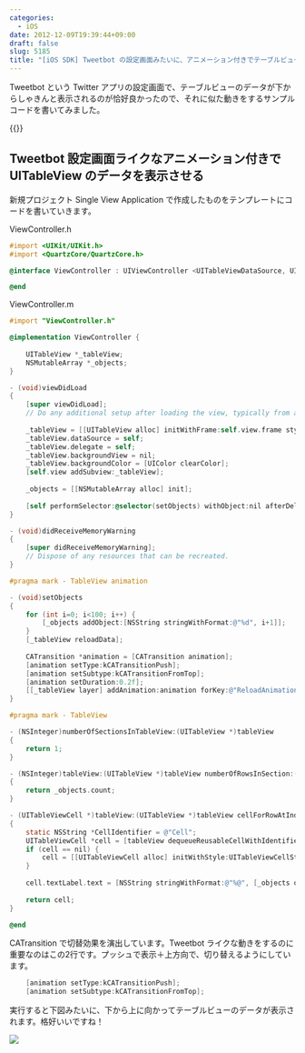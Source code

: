 ```yaml
---
categories:
  - iOS
date: 2012-12-09T19:39:44+09:00
draft: false
slug: 5185
title: "[iOS SDK] Tweetbot の設定画面みたいに、アニメーション付きでテーブルビューのデータを表示させる"
---
```


Tweetbot という Twitter アプリの設定画面で、テーブルビューのデータが下からしゃきんと表示されるのが恰好良かったので、それに似た動きをするサンプルコードを書いてみました。

{{<app id="428851691" title="Tweetbot ― 個性派Twitterクライアント (for iPhone) 2.6.2（￥250）" src="http://a1335.phobos.apple.com/us/r1000/078/Purple/v4/29/7a/37/297a3777-a601-e622-d29f-a2dd59b1848f/temp..bzkxsbdn.100x100-75.png">}}

## Tweetbot 設定画面ライクなアニメーション付きで UITableView のデータを表示させる

新規プロジェクト Single View Application で作成したものをテンプレートにコードを書いていきます。

ViewController.h

```objective-c
#import <UIKit/UIKit.h>
#import <QuartzCore/QuartzCore.h>

@interface ViewController : UIViewController <UITableViewDataSource, UITableViewDelegate>

@end
```

ViewController.m

```objective-c
#import "ViewController.h"

@implementation ViewController {
    
    UITableView *_tableView;
    NSMutableArray *_objects;
}

- (void)viewDidLoad
{
    [super viewDidLoad];
    // Do any additional setup after loading the view, typically from a nib.
    
    _tableView = [[UITableView alloc] initWithFrame:self.view.frame style:UITableViewStyleGrouped];
    _tableView.dataSource = self;
    _tableView.delegate = self;
    _tableView.backgroundView = nil;
    _tableView.backgroundColor = [UIColor clearColor];
    [self.view addSubview:_tableView];
    
    _objects = [[NSMutableArray alloc] init];
    
    [self performSelector:@selector(setObjects) withObject:nil afterDelay:1.f];
}

- (void)didReceiveMemoryWarning
{
    [super didReceiveMemoryWarning];
    // Dispose of any resources that can be recreated.
}

#pragma mark - TableView animation

- (void)setObjects
{
    for (int i=0; i<100; i++) {
        [_objects addObject:[NSString stringWithFormat:@"%d", i+1]];
    }
    [_tableView reloadData];
    
    CATransition *animation = [CATransition animation];
    [animation setType:kCATransitionPush];
    [animation setSubtype:kCATransitionFromTop];
    [animation setDuration:0.2f];
    [[_tableView layer] addAnimation:animation forKey:@"ReloadAnimationKey"];
}

#pragma mark - TableView

- (NSInteger)numberOfSectionsInTableView:(UITableView *)tableView
{
    return 1;
}

- (NSInteger)tableView:(UITableView *)tableView numberOfRowsInSection:(NSInteger)section
{
    return _objects.count;
}

- (UITableViewCell *)tableView:(UITableView *)tableView cellForRowAtIndexPath:(NSIndexPath *)indexPath
{
    static NSString *CellIdentifier = @"Cell";
    UITableViewCell *cell = [tableView dequeueReusableCellWithIdentifier:CellIdentifier];
    if (cell == nil) {
        cell = [[UITableViewCell alloc] initWithStyle:UITableViewCellStyleSubtitle reuseIdentifier:CellIdentifier];
    }
    
    cell.textLabel.text = [NSString stringWithFormat:@"%@", [_objects objectAtIndex:indexPath.row]];
    
    return cell;
}

@end
```

CATransition で切替効果を演出しています。Tweetbot ライクな動きをするのに重要なのはこの2行です。プッシュで表示＋上方向で、切り替えるようにしています。

```objective-c
    [animation setType:kCATransitionPush];
    [animation setSubtype:kCATransitionFromTop];
```

実行すると下図みたいに、下から上に向かってテーブルビューのデータが表示されます。格好いいですね！

![](/images/2012/12/5185_1.png)
